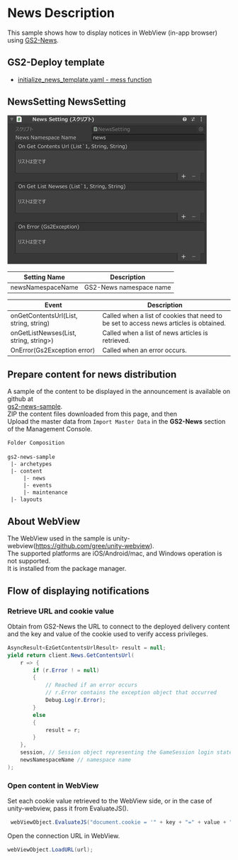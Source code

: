 # News Description

This sample shows how to display notices in WebView (in-app browser) using [GS2-News](https://app.gs2.io/docs/en/index.html#gs2-news).

## GS2-Deploy template

- [initialize_news_template.yaml - mess function](../Templates/initialize_news_template.yaml)

## NewsSetting NewsSetting

![Inspector Window](News.png)

| Setting Name | Description |
|---|---|
| newsNamespaceName | GS2-News namespace name

| Event | Description |
|---|---|
| onGetContentsUrl(List<EzSetCookieRequestEntry>, string, string) | Called when a list of cookies that need to be set to access news articles is obtained. | onGetContentsUrl(List<EzSetCookieRequestEntry>, string, string)
| onGetListNewses(List<EzNews>, string, string>) | Called when a list of news articles is retrieved. | onGetListNewses(List<EzNews>, string, string>)
| OnError(Gs2Exception error) | Called when an error occurs. | OnError(Gs2Exception error)

## Prepare content for news distribution

A sample of the content to be displayed in the announcement is available on github at  
[gs2-news-sample](https://github.com/gs2io/gs2-news-sample).  
ZIP the content files downloaded from this page, and then  
Upload the master data from `Import Master Data` in the __GS2-News__ section of the Management Console.

````
Folder Composition

gs2-news-sample
 |- archetypes
 |- content
     |- news
     |- events
     |- maintenance
 |- layouts
````

## About WebView

The WebView used in the sample is unity-webview(https://github.com/gree/unity-webview).  
The supported platforms are iOS/Android/mac, and Windows operation is not supported.  
It is installed from the package manager.

## Flow of displaying notifications

### Retrieve URL and cookie value

Obtain from GS2-News the URL to connect to the deployed delivery content and the key and value of the cookie used to verify access privileges.

```c#
AsyncResult<EzGetContentsUrlResult> result = null;
yield return client.News.GetContentsUrl(
    r => {
        if (r.Error ! = null)
        {
            // Reached if an error occurs
            // r.Error contains the exception object that occurred
            Debug.Log(r.Error);
        }
        else
        {
            result = r;
        }
    },
    session, // Session object representing the GameSession login state
    newsNamespaceName // namespace name
);
```

### Open content in WebView

Set each cookie value retrieved to the WebView side, or in the case of unity-webview, pass it from EvaluateJS().

```c#
 webViewObject.EvaluateJS("document.cookie = '" + key + "=" + value + "';");
```

Open the connection URL in WebView.

```c#
webViewObject.LoadURL(url);
```